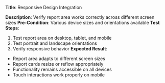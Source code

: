 **Title**: Responsive Design Integration

**Description**: Verify report area works correctly across different screen sizes
**Pre-Condition**: Various device sizes and orientations available
**Test Steps**:
1. Test report area on desktop, tablet, and mobile
2. Test portrait and landscape orientations
3. Verify responsive behavior
**Expected Result**:
- Report area adapts to different screen sizes
- Report cards resize or reflow appropriately
- Functionality remains accessible on all devices
- Touch interactions work properly on mobile